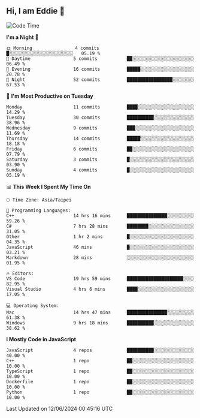 ## Hi, I am Eddie 👋

<!--START_SECTION:waka-->
![Code Time](http://img.shields.io/badge/Code%20Time-148%20hrs%2054%20mins-blue)

**I'm a Night 🦉** 

```text
🌞 Morning                4 commits           █░░░░░░░░░░░░░░░░░░░░░░░░   05.19 % 
🌆 Daytime                5 commits           ██░░░░░░░░░░░░░░░░░░░░░░░   06.49 % 
🌃 Evening                16 commits          █████░░░░░░░░░░░░░░░░░░░░   20.78 % 
🌙 Night                  52 commits          █████████████████░░░░░░░░   67.53 % 
```
📅 **I'm Most Productive on Tuesday** 

```text
Monday                   11 commits          ████░░░░░░░░░░░░░░░░░░░░░   14.29 % 
Tuesday                  30 commits          ██████████░░░░░░░░░░░░░░░   38.96 % 
Wednesday                9 commits           ███░░░░░░░░░░░░░░░░░░░░░░   11.69 % 
Thursday                 14 commits          █████░░░░░░░░░░░░░░░░░░░░   18.18 % 
Friday                   6 commits           ██░░░░░░░░░░░░░░░░░░░░░░░   07.79 % 
Saturday                 3 commits           █░░░░░░░░░░░░░░░░░░░░░░░░   03.90 % 
Sunday                   4 commits           █░░░░░░░░░░░░░░░░░░░░░░░░   05.19 % 
```


📊 **This Week I Spent My Time On** 

```text
🕑︎ Time Zone: Asia/Taipei

💬 Programming Languages: 
C++                      14 hrs 16 mins      ███████████████░░░░░░░░░░   59.26 % 
C#                       7 hrs 28 mins       ████████░░░░░░░░░░░░░░░░░   31.05 % 
Other                    1 hr 2 mins         █░░░░░░░░░░░░░░░░░░░░░░░░   04.35 % 
JavaScript               46 mins             █░░░░░░░░░░░░░░░░░░░░░░░░   03.21 % 
Markdown                 28 mins             ░░░░░░░░░░░░░░░░░░░░░░░░░   01.95 % 

🔥 Editors: 
VS Code                  19 hrs 59 mins      █████████████████████░░░░   82.95 % 
Visual Studio            4 hrs 6 mins        ████░░░░░░░░░░░░░░░░░░░░░   17.05 % 

💻 Operating System: 
Mac                      14 hrs 47 mins      ███████████████░░░░░░░░░░   61.38 % 
Windows                  9 hrs 18 mins       ██████████░░░░░░░░░░░░░░░   38.62 % 
```

**I Mostly Code in JavaScript** 

```text
JavaScript               4 repos             ██████████░░░░░░░░░░░░░░░   40.00 % 
C++                      1 repo              ██░░░░░░░░░░░░░░░░░░░░░░░   10.00 % 
TypeScript               1 repo              ██░░░░░░░░░░░░░░░░░░░░░░░   10.00 % 
Dockerfile               1 repo              ██░░░░░░░░░░░░░░░░░░░░░░░   10.00 % 
Python                   1 repo              ██░░░░░░░░░░░░░░░░░░░░░░░   10.00 % 
```




 Last Updated on 12/06/2024 00:45:16 UTC
<!--END_SECTION:waka-->
